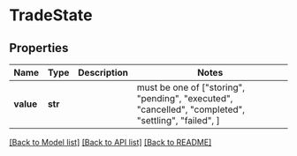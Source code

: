 # TradeState


## Properties
Name | Type | Description | Notes
------------ | ------------- | ------------- | -------------
**value** | **str** |  |  must be one of ["storing", "pending", "executed", "cancelled", "completed", "settling", "failed", ]

[[Back to Model list]](../README.md#documentation-for-models) [[Back to API list]](../README.md#documentation-for-api-endpoints) [[Back to README]](../README.md)


